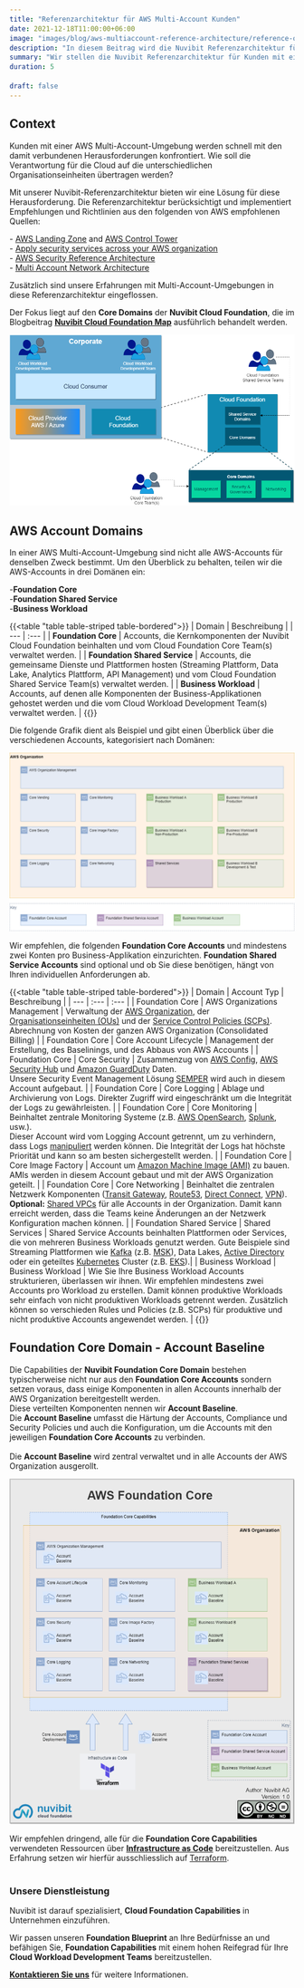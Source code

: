 ```yaml
---
title: "Referenzarchitektur für AWS Multi-Account Kunden"
date: 2021-12-18T11:00:00+06:00
image: "images/blog/aws-multiaccount-reference-architecture/reference-org-architecture.png"
description: "In diesem Beitrag wird die Nuvibit Referenzarchitektur für Kunden mit einer AWS Multi-Account-Umgebung vorgestellt."
summary: "Wir stellen die Nuvibit Referenzarchitektur für Kunden mit einer AWS Multi-Account-Umgebung vor."
duration: 5

draft: false
---
```

## Context

Kunden mit einer AWS Multi-Account-Umgebung werden schnell mit den damit verbundenen Herausforderungen konfrontiert.
Wie soll die Verantwortung für die Cloud auf die unterschiedlichen Organisationseinheiten übertragen werden?

Mit unserer Nuvibit-Referenzarchitektur bieten wir eine Lösung für diese Herausforderung.
Die Referenzarchitektur berücksichtigt und implementiert Empfehlungen und Richtlinien aus den folgenden von AWS empfohlenen Quellen:

\- [AWS Landing Zone](https://aws.amazon.com/de/solutions/implementations/aws-landing-zone/ 'AWS Landing Zone') and [AWS Control Tower](https://aws.amazon.com/de/controltower/ 'AWS Control Tower')<br/>
\- [Apply security services across your AWS organization](https://docs.aws.amazon.com/prescriptive-guidance/latest/security-reference-architecture/security-services.html 'Apply security services across your AWS organization')<br/>
\- [AWS Security Reference Architecture](https://docs.aws.amazon.com/prescriptive-guidance/latest/security-reference-architecture/architecture.html 'AWS Security Reference Architecture')<br/>
\- [Multi Account Network Architecture](https://docs.aws.amazon.com/managedservices/latest/userguide/malz-net-arch.html 'Multi Account Network Architecture')<br/>

Zusätzlich sind unsere Erfahrungen mit Multi-Account-Umgebungen in diese Referenzarchitektur eingeflossen.

Der Fokus liegt auf den **Core Domains** der **Nuvibit Cloud Foundation**, die im Blogbeitrag **[Nuvibit Cloud Foundation Map](/blog/cloud-foundation-map 'Nuvibit Cloud Foundation Blog Post')** ausführlich behandelt werden.

![img](images/blog/aws-multiaccount-reference-architecture/foundation-core-domains.png)

## AWS Account Domains

In einer AWS Multi-Account-Umgebung sind nicht alle AWS-Accounts für denselben Zweck bestimmt.
Um den Überblick zu behalten, teilen wir die AWS-Accounts in drei Domänen ein:

\-**Foundation Core**<br/>
\-**Foundation Shared Service**<br/>
\-**Business Workload**<br/>

{{<table "table table-striped table-bordered">}}
| Domain | Beschreibung |
| ---   | :---  |
| **Foundation Core** | Accounts, die Kernkomponenten der Nuvibit Cloud Foundation beinhalten und vom Cloud Foundation Core Team(s) verwaltet werden. |
| **Foundation Shared Service** | Accounts, die gemeinsame Dienste und Plattformen hosten (Streaming Plattform, Data Lake, Analytics Plattform, API Management) und vom Cloud Foundation Shared Service Team(s) verwaltet werden. |
| **Business Workload** | Accounts, auf denen alle Komponenten der Business-Applikationen gehostet werden und die vom Cloud Workload Development Team(s) verwaltet werden. |
{{</table>}}
<br/>

Die folgende Grafik dient als Beispiel und gibt einen Überblick über die verschiedenen Accounts, kategorisiert nach Domänen:

![img](images/blog/aws-multiaccount-reference-architecture/aws-foundation-account-types.png)

Wir empfehlen, die folgenden **Foundation Core Accounts** und mindestens zwei Konten pro Business-Applikation einzurichten.
**Foundation Shared Service Accounts** sind optional und ob Sie diese benötigen, hängt von Ihren individuellen Anforderungen ab.

{{<table "table table-striped table-bordered">}}
| Domain | Account Typ | Beschreibung |
| ---   | :---  | :---  |
| Foundation Core | AWS Organizations Management | Verwaltung der [AWS Organization](https://aws.amazon.com/de/organizations/), der [Organisationseinheiten (OUs)](https://docs.aws.amazon.com/de_de/organizations/latest/userguide/orgs_manage_ous.html) und der [Service Control Policies (SCPs)](https://docs.aws.amazon.com/de_de/organizations/latest/userguide/orgs_manage_policies_scps.html). Abrechnung von Kosten der ganzen AWS Organization (Consolidated Billing) |
| Foundation Core | Core Account Lifecycle | Management der Erstellung, des Baselinings, und des Abbaus von AWS Accounts |
| Foundation Core | Core Security | Zusammenzug von [AWS Config](https://aws.amazon.com/de/config/), [AWS Security Hub](https://aws.amazon.com/de/security-hub/) und [Amazon GuardDuty](https://aws.amazon.com/de/guardduty/) Daten. <br/> Unsere Security Event Management Lösung [SEMPER](/products/semper) wird auch in diesem Account aufgebaut. |
| Foundation Core | Core Logging | Ablage und Archivierung von Logs. Direkter Zugriff wird eingeschränkt um die Integrität der Logs zu gewährleisten. |
| Foundation Core | Core Monitoring | Beinhaltet zentrale Monitoring Systeme (z.B. [AWS OpenSearch](https://aws.amazon.com/de/opensearch-service/), [Splunk](https://www.splunk.com/), usw.).<br/>Dieser Account wird vom Logging Account getrennt, um zu verhindern, dass Logs [manipuliert](https://capec.mitre.org/data/definitions/268.html) werden können. Die Integrität der Logs hat höchste Priorität und kann so am besten sichergestellt werden. |
| Foundation Core | Core Image Factory | Account um [Amazon Machine Image (AMI)](https://docs.aws.amazon.com/de_de/AWSEC2/latest/UserGuide/AMIs.html) zu bauen. AMIs werden in diesem Account gebaut und mit der AWS Organization geteilt. |
| Foundation Core | Core Networking | Beinhaltet die zentralen Netzwerk Komponenten ([Transit Gateway](https://aws.amazon.com/de/transit-gateway/), [Route53](https://aws.amazon.com/de/route53/), [Direct Connect](https://aws.amazon.com/de/directconnect/), [VPN](https://aws.amazon.com/de/vpn/)).<br/> **Optional:** [Shared VPCs](https://docs.aws.amazon.com/vpc/latest/userguide/vpc-sharing.html#vpc-sharing-share-subnet) für alle Accounts in der Organization. Damit kann erreicht werden, dass die Teams keine Änderungen an der Netzwerk Konfiguration machen können. |
| Foundation Shared Service | Shared Services | Shared Service Accounts beinhalten Plattformen oder Services, die von mehreren Business Workloads genutzt werden. Gute Beispiele sind Streaming Plattformen wie [Kafka](https://kafka.apache.org/) (z.B. [MSK](https://aws.amazon.com/msk/)), Data Lakes, [Active Directory](https://aws.amazon.com/directoryservice/) oder ein geteiltes [Kubernetes](https://kubernetes.io/de/docs/concepts/overview/what-is-kubernetes/) Cluster (z.B. [EKS](https://aws.amazon.com/eks/)).|
| Business Workload	| Business Workload | Wie Sie Ihre Business Workload Accounts strukturieren, überlassen wir ihnen. Wir empfehlen mindestens zwei Accounts pro Workload zu erstellen. Damit können produktive Workloads sehr einfach von nicht produktiven Workloads getrennt werden. Zusätzlich können so verschieden Rules und Policies (z.B. SCPs) für produktive und nicht produktive Accounts angewendet werden. |
{{</table>}}
<br/>

## Foundation Core Domain - Account Baseline

Die Capabilities der **Nuvibit Foundation Core Domain** bestehen typischerweise nicht nur aus den **Foundation Core Accounts** sondern setzen voraus, dass einige Komponenten in allen Accounts innerhalb der AWS Organization bereitgestellt werden.<br/>
Diese verteilten Komponenten nennen wir **Account Baseline**.<br/>
Die **Account Baseline** umfasst die Härtung der Accounts, Compliance und Security Policies und auch die Konfiguration, um die Accounts mit den jeweiligen **Foundation Core Accounts** zu verbinden.<br/><br/>
Die **Account Baseline** wird zentral verwaltet und in alle Accounts der AWS Organization ausgerollt.

![img](images/blog/aws-multiaccount-reference-architecture/aws-foundation-core.png)

Wir empfehlen dringend, alle für die **Foundation Core Capabilities** verwendeten Ressourcen über **[Infrastructure as Code](/faq/#iac 'What is Infrastructure as Code?')** bereitzustellen.
Aus Erfahrung setzen wir hierfür ausschliesslich auf [Terraform](https://www.terraform.io/intro/index.html 'Introduction to Terraform').
<br/><br/>

### Unsere Dienstleistung

Nuvibit ist darauf spezialisiert, **Cloud Foundation Capabilities** in Unternehmen einzuführen.

Wir passen unseren **Foundation Blueprint** an Ihre Bedürfnisse an und befähigen Sie, **Foundation Capabilities** mit einem hohen Reifegrad für Ihre **Cloud Workload Development Teams** bereitzustellen.

**[Kontaktieren Sie uns](/contact/ 'Kontaktieren Sie uns für weitere Informationen.')** für weitere Informationen.